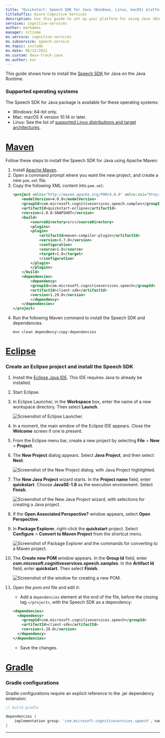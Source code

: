 ```yaml
---
title: "Quickstart: Speech SDK for Java (Windows, Linux, macOS) platform setup - Speech service"
titleSuffix: Azure Cognitive Services
description: Use this guide to set up your platform for using Java (Windows, Linux, macOS) with the Speech SDK.
services: cognitive-services
author: markamos
manager: nitinme
ms.service: cognitive-services
ms.subservice: speech-service
ms.topic: include
ms.date: 06/12/2022
ms.custom: devx-track-java
ms.author: eur
---
```


This guide shows how to install the [Speech SDK](~/articles/cognitive-services/speech-service/speech-sdk.md) for Java on the Java Runtime. 

### Supported operating systems

The Speech SDK for Java package is available for these operating systems:

- Windows: 64-bit only.
- Mac: macOS X version 10.14 or later.
- Linux: See the list of [supported Linux distributions and target architectures](~/articles/cognitive-services/speech-service/speech-sdk.md).


# [Maven](#tab/maven)

Follow these steps to install the Speech SDK for Java using Apache Maven:

1. Install [Apache Maven](https://maven.apache.org/install.html).
1. Open a command prompt where you want the new project, and create a new `pom.xml` file. 
1. Copy the following XML content into `pom.xml`:
    ```xml
    <project xmlns="http://maven.apache.org/POM/4.0.0" xmlns:xsi="http://www.w3.org/2001/XMLSchema-instance" xsi:schemaLocation="http://maven.apache.org/POM/4.0.0 http://maven.apache.org/xsd/maven-4.0.0.xsd">
        <modelVersion>4.0.0</modelVersion>
        <groupId>com.microsoft.cognitiveservices.speech.samples</groupId>
        <artifactId>quickstart-eclipse</artifactId>
        <version>1.0.0-SNAPSHOT</version>
        <build>
            <sourceDirectory>src</sourceDirectory>
            <plugins>
            <plugin>
                <artifactId>maven-compiler-plugin</artifactId>
                <version>3.7.0</version>
                <configuration>
                <source>1.8</source>
                <target>1.8</target>
                </configuration>
            </plugin>
            </plugins>
        </build>
        <dependencies>
            <dependency>
            <groupId>com.microsoft.cognitiveservices.speech</groupId>
            <artifactId>client-sdk</artifactId>
            <version>1.29.0</version>
            </dependency>
        </dependencies>
    </project>
    ```
1. Run the following Maven command to install the Speech SDK and dependencies.
    ```console
    mvn clean dependency:copy-dependencies
    ```

# [Eclipse](#tab/eclipse)

### Create an Eclipse project and install the Speech SDK

1. Install the [Eclipse Java IDE](https://www.eclipse.org/downloads/). This IDE requires Java to already be installed.

1. Start Eclipse.

1. In Eclipse Launcher, in the **Workspace** box, enter the name of a new workspace directory. Then select **Launch**.

   ![Screenshot of Eclipse Launcher.](~/articles/cognitive-services/Speech-Service/media/sdk/qs-java-jre-01-create-new-eclipse-workspace.png)

1. In a moment, the main window of the Eclipse IDE appears. Close the **Welcome** screen if one is present.

1. From the Eclipse menu bar, create a new project by selecting **File** > **New** > **Project**.

1. The **New Project** dialog appears. Select **Java Project**, and then select **Next**.

   ![Screenshot of the New Project dialog, with Java Project highlighted.](~/articles/cognitive-services/Speech-Service/media/sdk/qs-java-jre-02-select-wizard.png)

1. The **New Java Project** wizard starts. In the **Project name** field, enter **quickstart**. Choose **JavaSE-1.8** as the execution environment. Select **Finish**.

   ![Screenshot of the New Java Project wizard, with selections for creating a Java project.](~/articles/cognitive-services/Speech-Service/media/sdk/qs-java-jre-03-create-java-project.png)

1. If the **Open Associated Perspective?** window appears, select **Open Perspective**.

1. In **Package Explorer**, right-click the **quickstart** project. Select **Configure** > **Convert to Maven Project** from the shortcut menu.

   ![Screenshot of Package Explorer and the commands for converting to a Maven project.](~/articles/cognitive-services/Speech-Service/media/sdk/qs-java-jre-04-convert-to-maven-project.png)

1. The **Create new POM** window appears. In the **Group Id** field, enter **com.microsoft.cognitiveservices.speech.samples**. In the **Artifact Id** field, enter **quickstart**. Then select **Finish**.

   ![Screenshot of the window for creating a new POM.](~/articles/cognitive-services/Speech-Service/media/sdk/qs-java-jre-05-configure-maven-pom.png)

1. Open the *pom.xml* file and edit it:

   * Add a `dependencies` element at the end of the file, before the closing tag `</project>`, with the Speech SDK as a dependency:

    ```xml
    <dependencies>
      <dependency>
        <groupId>com.microsoft.cognitiveservices.speech</groupId>
        <artifactId>client-sdk</artifactId>
        <version>1.29.0</version>
      </dependency>
    </dependencies>
    ```

   * Save the changes.


# [Gradle](#tab/gradle)

### Gradle configurations

Gradle configurations require an explicit reference to the .jar dependency extension:

```gradle
// build.gradle

dependencies {
    implementation group: 'com.microsoft.cognitiveservices.speech', name: 'client-sdk', version: "1.29.0", ext: "jar"
}
```
---